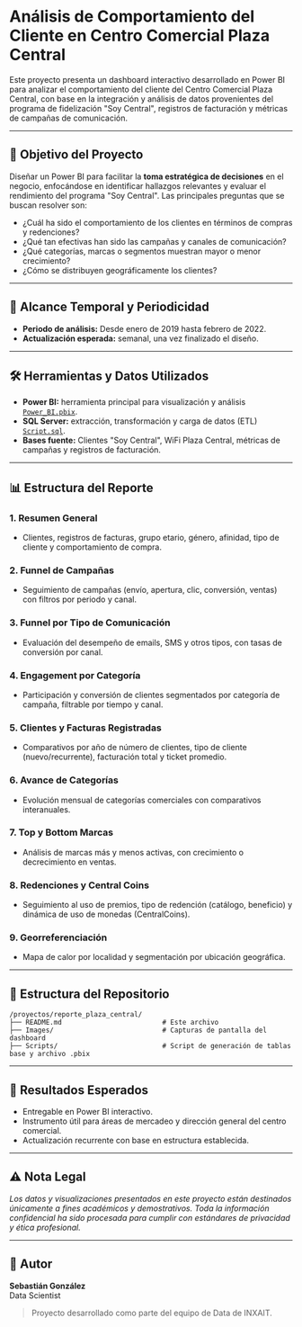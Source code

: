 # Análisis de Comportamiento del Cliente en Centro Comercial Plaza Central

Este proyecto presenta un dashboard interactivo desarrollado en Power BI para analizar el comportamiento del cliente del Centro Comercial Plaza Central, con base en la integración y análisis de datos provenientes del programa de fidelización "Soy Central", registros de facturación y métricas de campañas de comunicación.

---

## 🧭 Objetivo del Proyecto
Diseñar un Power BI para facilitar la **toma estratégica de decisiones** en el negocio, enfocándose en identificar hallazgos relevantes y evaluar el rendimiento del programa "Soy Central". Las principales preguntas que se buscan resolver son:

- ¿Cuál ha sido el comportamiento de los clientes en términos de compras y redenciones?
- ¿Qué tan efectivas han sido las campañas y canales de comunicación?
- ¿Qué categorías, marcas o segmentos muestran mayor o menor crecimiento?
- ¿Cómo se distribuyen geográficamente los clientes?

---

## 📅 Alcance Temporal y Periodicidad
- **Periodo de análisis:** Desde enero de 2019 hasta febrero de 2022.
- **Actualización esperada:** semanal, una vez finalizado el diseño.

---

## 🛠️ Herramientas y Datos Utilizados
- **Power BI:** herramienta principal para visualización y análisis [`Power_BI.pbix`](./Scripts/Power_BI.pbix).
- **SQL Server:** extracción, transformación y carga de datos (ETL) [`Script.sql`](./Scripts/Script.sql).
- **Bases fuente:** Clientes "Soy Central", WiFi Plaza Central, métricas de campañas y registros de facturación.

---

## 📊 Estructura del Reporte

### 1. Resumen General
- Clientes, registros de facturas, grupo etario, género, afinidad, tipo de cliente y comportamiento de compra.

### 2. Funnel de Campañas
- Seguimiento de campañas (envío, apertura, clic, conversión, ventas) con filtros por periodo y canal.

### 3. Funnel por Tipo de Comunicación
- Evaluación del desempeño de emails, SMS y otros tipos, con tasas de conversión por canal.

### 4. Engagement por Categoría
- Participación y conversión de clientes segmentados por categoría de campaña, filtrable por tiempo y canal.

### 5. Clientes y Facturas Registradas
- Comparativos por año de número de clientes, tipo de cliente (nuevo/recurrente), facturación total y ticket promedio.

### 6. Avance de Categorías
- Evolución mensual de categorías comerciales con comparativos interanuales.

### 7. Top y Bottom Marcas
- Análisis de marcas más y menos activas, con crecimiento o decrecimiento en ventas.

### 8. Redenciones y Central Coins
- Seguimiento al uso de premios, tipo de redención (catálogo, beneficio) y dinámica de uso de monedas (CentralCoins).

### 9. Georreferenciación
- Mapa de calor por localidad y segmentación por ubicación geográfica.

---

## 📂 Estructura del Repositorio
```
/proyectos/reporte_plaza_central/
├── README.md                         # Este archivo
├── Images/                           # Capturas de pantalla del dashboard
├── Scripts/                          # Script de generación de tablas base y archivo .pbix
```

---

## 📌 Resultados Esperados
- Entregable en Power BI interactivo.
- Instrumento útil para áreas de mercadeo y dirección general del centro comercial.
- Actualización recurrente con base en estructura establecida.

---

## ⚠️ Nota Legal
*Los datos y visualizaciones presentados en este proyecto están destinados únicamente a fines académicos y demostrativos. Toda la información confidencial ha sido procesada para cumplir con estándares de privacidad y ética profesional.*

---

## 👤 Autor
**Sebastián González**  
Data Scientist 

> Proyecto desarrollado como parte del equipo de Data de INXAIT.

